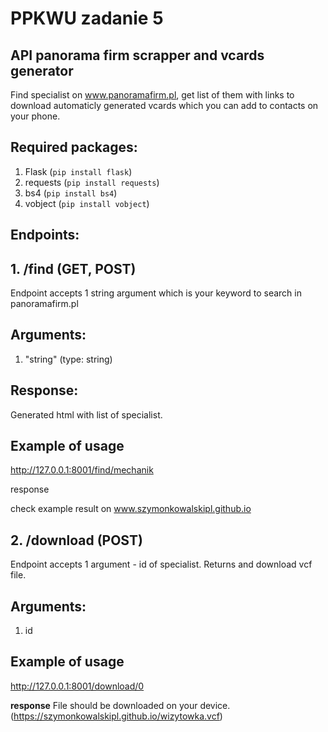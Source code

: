 # PPKWU zadanie 5
## API panorama firm scrapper and vcards generator

Find specialist on www.panoramafirm.pl, get list of them with links to download automaticly generated vcards which you can add to contacts on your phone.

## Required packages:
1. Flask (```pip install flask```)
2. requests (``` pip install requests ```)
3. bs4 (``` pip install bs4 ```)
4. vobject (``` pip install vobject ```)

## Endpoints:
## **1. /find (GET, POST)**
	
Endpoint accepts 1 string argument which is your keyword to search in panoramafirm.pl

## Arguments: 
1. "string" (type: string)

## Response:
Generated html with list of specialist.

## Example of usage

http://127.0.0.1:8001/find/mechanik

response 

check example result on www.szymonkowalskipl.github.io




## **2. /download (POST)**
	
Endpoint accepts 1 argument - id of specialist. Returns and download vcf file.

## Arguments: 
1. id


## Example of usage

http://127.0.0.1:8001/download/0

**response**
File should be downloaded on your device.
(https://szymonkowalskipl.github.io/wizytowka.vcf)


